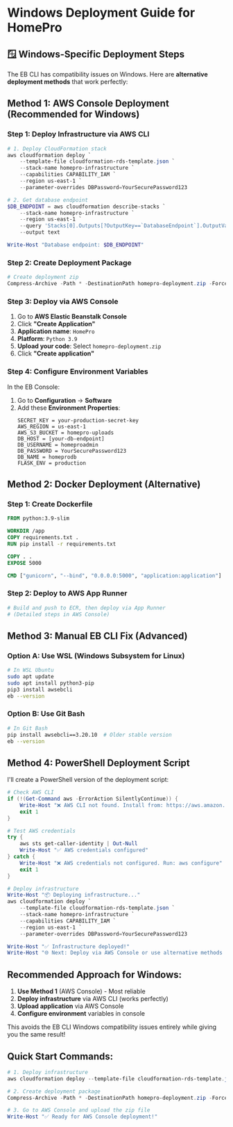# Windows Deployment Guide for HomePro

## 🪟 **Windows-Specific Deployment Steps**

The EB CLI has compatibility issues on Windows. Here are **alternative deployment methods** that work perfectly:

## **Method 1: AWS Console Deployment (Recommended for Windows)**

### Step 1: Deploy Infrastructure via AWS CLI
```powershell
# 1. Deploy CloudFormation stack
aws cloudformation deploy `
    --template-file cloudformation-rds-template.json `
    --stack-name homepro-infrastructure `
    --capabilities CAPABILITY_IAM `
    --region us-east-1 `
    --parameter-overrides DBPassword=YourSecurePassword123

# 2. Get database endpoint
$DB_ENDPOINT = aws cloudformation describe-stacks `
    --stack-name homepro-infrastructure `
    --region us-east-1 `
    --query 'Stacks[0].Outputs[?OutputKey==`DatabaseEndpoint`].OutputValue' `
    --output text

Write-Host "Database endpoint: $DB_ENDPOINT"
```

### Step 2: Create Deployment Package
```powershell
# Create deployment zip
Compress-Archive -Path * -DestinationPath homepro-deployment.zip -Force
```

### Step 3: Deploy via AWS Console
1. Go to **AWS Elastic Beanstalk Console**
2. Click **"Create Application"**
3. **Application name**: `HomePro`
4. **Platform**: `Python 3.9`
5. **Upload your code**: Select `homepro-deployment.zip`
6. Click **"Create application"**

### Step 4: Configure Environment Variables
In the EB Console:
1. Go to **Configuration** → **Software**
2. Add these **Environment Properties**:
   ```
   SECRET_KEY = your-production-secret-key
   AWS_REGION = us-east-1
   AWS_S3_BUCKET = homepro-uploads
   DB_HOST = [your-db-endpoint]
   DB_USERNAME = homeproadmin
   DB_PASSWORD = YourSecurePassword123
   DB_NAME = homeprodb
   FLASK_ENV = production
   ```

## **Method 2: Docker Deployment (Alternative)**

### Step 1: Create Dockerfile
```dockerfile
FROM python:3.9-slim

WORKDIR /app
COPY requirements.txt .
RUN pip install -r requirements.txt

COPY . .
EXPOSE 5000

CMD ["gunicorn", "--bind", "0.0.0.0:5000", "application:application"]
```

### Step 2: Deploy to AWS App Runner
```powershell
# Build and push to ECR, then deploy via App Runner
# (Detailed steps in AWS Console)
```

## **Method 3: Manual EB CLI Fix (Advanced)**

### Option A: Use WSL (Windows Subsystem for Linux)
```bash
# In WSL Ubuntu
sudo apt update
sudo apt install python3-pip
pip3 install awsebcli
eb --version
```

### Option B: Use Git Bash
```bash
# In Git Bash
pip install awsebcli==3.20.10  # Older stable version
eb --version
```

## **Method 4: PowerShell Deployment Script**

I'll create a PowerShell version of the deployment script:

```powershell
# Check AWS CLI
if (!(Get-Command aws -ErrorAction SilentlyContinue)) {
    Write-Host "❌ AWS CLI not found. Install from: https://aws.amazon.com/cli/"
    exit 1
}

# Test AWS credentials
try {
    aws sts get-caller-identity | Out-Null
    Write-Host "✅ AWS credentials configured"
} catch {
    Write-Host "❌ AWS credentials not configured. Run: aws configure"
    exit 1
}

# Deploy infrastructure
Write-Host "📦 Deploying infrastructure..."
aws cloudformation deploy `
    --template-file cloudformation-rds-template.json `
    --stack-name homepro-infrastructure `
    --capabilities CAPABILITY_IAM `
    --region us-east-1 `
    --parameter-overrides DBPassword=YourSecurePassword123

Write-Host "✅ Infrastructure deployed!"
Write-Host "🌐 Next: Deploy via AWS Console or use alternative methods above"
```

## **Recommended Approach for Windows:**

1. **Use Method 1** (AWS Console) - Most reliable
2. **Deploy infrastructure** via AWS CLI (works perfectly)
3. **Upload application** via AWS Console
4. **Configure environment** variables in console

This avoids the EB CLI Windows compatibility issues entirely while giving you the same result!

## **Quick Start Commands:**

```powershell
# 1. Deploy infrastructure
aws cloudformation deploy --template-file cloudformation-rds-template.json --stack-name homepro-infrastructure --capabilities CAPABILITY_IAM --region us-east-1 --parameter-overrides DBPassword=YourSecurePassword123

# 2. Create deployment package
Compress-Archive -Path * -DestinationPath homepro-deployment.zip -Force

# 3. Go to AWS Console and upload the zip file
Write-Host "✅ Ready for AWS Console deployment!"
```